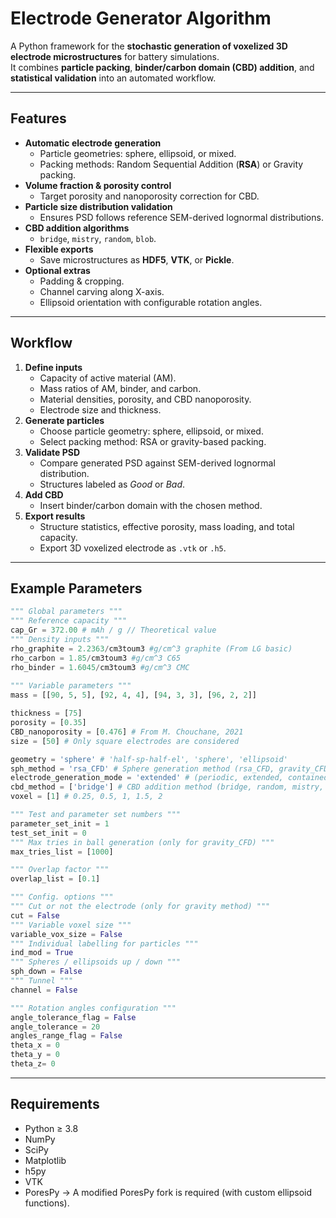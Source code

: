 # Electrode Generator Algorithm

A Python framework for the **stochastic generation of voxelized 3D electrode microstructures** for battery simulations.  
It combines **particle packing**, **binder/carbon domain (CBD) addition**, and **statistical validation** into an automated workflow.

---

## Features
- **Automatic electrode generation**
  - Particle geometries: sphere, ellipsoid, or mixed.
  - Packing methods: Random Sequential Addition (**RSA**) or Gravity packing.
- **Volume fraction & porosity control**
  - Target porosity and nanoporosity correction for CBD.
- **Particle size distribution validation**
  - Ensures PSD follows reference SEM-derived lognormal distributions.
- **CBD addition algorithms**
  - `bridge`, `mistry`, `random`, `blob`.
- **Flexible exports**
  - Save microstructures as **HDF5**, **VTK**, or **Pickle**.
- **Optional extras**
  - Padding & cropping.
  - Channel carving along X-axis.
  - Ellipsoid orientation with configurable rotation angles.

---

## Workflow
1. **Define inputs**
   - Capacity of active material (AM).
   - Mass ratios of AM, binder, and carbon.
   - Material densities, porosity, and CBD nanoporosity.
   - Electrode size and thickness.
2. **Generate particles**
   - Choose particle geometry: sphere, ellipsoid, or mixed.
   - Select packing method: RSA or gravity-based packing.
3. **Validate PSD**
   - Compare generated PSD against SEM-derived lognormal distribution.
   - Structures labeled as *Good* or *Bad*.
4. **Add CBD**
   - Insert binder/carbon domain with the chosen method.
5. **Export results**
   - Structure statistics, effective porosity, mass loading, and total capacity.
   - Export 3D voxelized electrode as `.vtk` or `.h5`.

---

## Example Parameters
```python
""" Global parameters """
""" Reference capacity """
cap_Gr = 372.00 # mAh / g // Theoretical value
""" Density inputs """
rho_graphite = 2.2363/cm3toum3 #g/cm^3 graphite (From LG basic)
rho_carbon = 1.85/cm3toum3 #g/cm^3 C65
rho_binder = 1.6045/cm3toum3 #g/cm^3 CMC
 
""" Variable parameters """
mass = [[90, 5, 5], [92, 4, 4], [94, 3, 3], [96, 2, 2]]

thickness = [75]
porosity = [0.35]
CBD_nanoporosity = [0.476] # From M. Chouchane, 2021
size = [50] # Only square electrodes are considered

geometry = 'sphere' # 'half-sp-half-el', 'sphere', 'ellipsoid'
sph_method = 'rsa_CFD' # Sphere generation method (rsa_CFD, gravity_CFD)
electrode_generation_mode = 'extended' # (periodic, extended, contained)
cbd_method = ['bridge'] # CBD addition method (bridge, random, mistry, blob)
voxel = [1] # 0.25, 0.5, 1, 1.5, 2

""" Test and parameter set numbers """
parameter_set_init = 1
test_set_init = 0
""" Max tries in ball generation (only for gravity_CFD) """
max_tries_list = [1000]

""" Overlap factor """
overlap_list = [0.1]

""" Config. options """
""" Cut or not the electrode (only for gravity method) """
cut = False
""" Variable voxel size """
variable_vox_size = False
""" Individual labelling for particles """
ind_mod = True
""" Spheres / ellipsoids up / down """
sph_down = False
""" Tunnel """
channel = False

""" Rotation angles configuration """
angle_tolerance_flag = False
angle_tolerance = 20 
angles_range_flag = False
theta_x = 0 
theta_y = 0
theta_z= 0
```

---

## Requirements

- Python ≥ 3.8
- NumPy
- SciPy
- Matplotlib
- h5py
- VTK
- PoresPy → A modified PoresPy fork is required (with custom ellipsoid functions).
